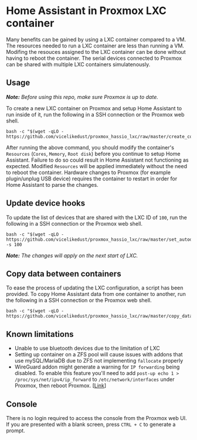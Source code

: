 # Home Assistant in Proxmox LXC container

Many benefits can be gained by using a LXC container compared to a VM. The resources needed to run a LXC container are less than running a VM. Modifing the resouces assigned to the LXC container can be done without having to reboot the container. The serial devices connected to Proxmox can be shared with multiple LXC containers simulatenously.

## Usage

***Note:*** _Before using this repo, make sure Proxmox is up to date._

To create a new LXC container on Proxmox and setup Home Assistant to run inside of it, run the following in a SSH connection or the Proxmox web shell.

```
bash -c "$(wget -qLO - https://github.com/vicelikedust/proxmox_hassio_lxc/raw/master/create_container.sh)"
```

After running the above command, you should modify the container's `Resources` (`Cores`, `Memory`, `Root disk`) before you continue to setup Home Assistant. Failure to do so could result in Home Assistant not functioning as expected. Modified `Resources` will be applied immediately without the need to reboot the container. Hardware changes to Proxmox (for example plugin/unplug USB device) requires the container to restart in order for Home Assistant to parse the changes.

## Update device hooks

To update the list of devices that are shared with the LXC ID of `100`, run the following in a SSH connection or the Proxmox web shell.

```
bash -c "$(wget -qLO - https://github.com/vicelikedust/proxmox_hassio_lxc/raw/master/set_autodev_hook.sh)" -s 100
```

***Note:*** _The changes will apply on the next start of LXC._

## Copy data between containers

To ease the process of updating the LXC configuration, a script has been provided. To copy Home Assistant data from one container to another, run the following in a SSH connection or the Proxmox web shell.

```
bash -c "$(wget -qLO - https://github.com/vicelikedust/proxmox_hassio_lxc/raw/master/copy_data.sh)"
```

## Known limitations

- Unable to use bluetooth devices due to the limitation of LXC
- Setting up container on a ZFS pool will cause issues with addons that use mySQL/MariaDB due to ZFS not implementing `fallocate` properly
- WireGuard addon might generate a warning for `IP forwarding` being disabled. To enable this feature you'll need to add `post-up echo 1 > /proc/sys/net/ipv4/ip_forward` to `/etc/network/interfaces` under Proxmox, then reboot Proxmox. [[Link](https://pve.proxmox.com/wiki/Network_Configuration#_masquerading_nat_with_tt_span_class_monospaced_iptables_span_tt)] 

## Console

There is no login required to access the console from the Proxmox web UI. If you are presented with a blank screen, press `CTRL + C` to generate a prompt.
